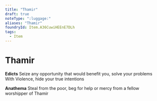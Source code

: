 ```yaml
---
title: "Thamir"
draft: true
noteType: ":luggage:"
aliases: "Thamir"
foundryId: Item.A36CuwiHEEnE7DLh
tags:
  - Item
---
```


# Thamir

**Edicts** Seize any opportunity that would benefit you, solve your problems With Violence, hide your true intentions

**Anathema** Steal from the poor, beg for help or mercy from a fellow worshipper of Thamir
